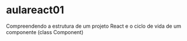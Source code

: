 # aulareact01
Compreendendo a estrutura de um projeto React e o ciclo de vida de um componente (class Component)
